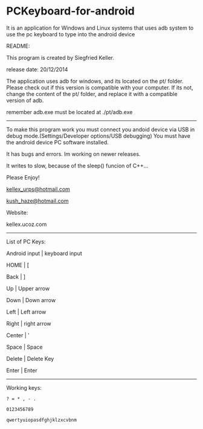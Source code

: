 # PCKeyboard-for-android
It is an application for Windows and Linux systems that uses adb system to use the pc keyboard to type into the android device

README:

This program is created by Siegfried Keller.

release date: 20/12/2014

The application uses adb for windows, and its located on the pt/ folder. Please check out if this version is compatible with your computer. If its not, change the content of the pt/ folder, and replace it with a compatible version of adb.

remember adb.exe must be located at ./pt/adb.exe

-----

To make this program work you must connect you andoid device
via USB in debug mode.(Settings/Developer options/USB debugging)
You must have the android device PC software installed.

It has bugs and errors. Im working on newer releases.

It writes to slow, because of the sleep() funcion of C++...

Please Enjoy!


kellex_urps@hotmail.com

kush_haze@hotmail.com

Website:

kellex.ucoz.com

-----------------------------------------------------------

List of PC Keys:

Android input 	| 	keyboard input

HOME 			|	[

Back 			|	]

Up 				|	Upper arrow

Down			|	Down arrow

Left			|	Left arrow

Right			|	right arrow

Center			|	'

Space			|	Space

Delete			| 	Delete Key

Enter			|	Enter

-------------------------------------------------------

Working keys:

	? = * , - .

	0123456789

	qwertyuiopasdfghjklzxcvbnm
